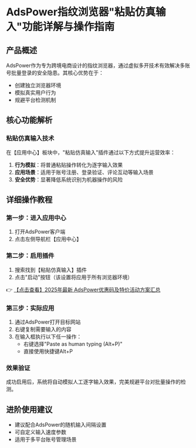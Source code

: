 # AdsPower指纹浏览器"粘贴仿真输入"功能详解与操作指南

## 产品概述

AdsPower作为专为跨境电商设计的指纹浏览器，通过虚拟多开技术有效解决多账号批量登录的安全隐患。其核心优势在于：

- 创建独立浏览器环境
- 模拟真实用户行为
- 规避平台检测机制

## 核心功能解析

### 粘贴仿真输入技术

在【应用中心】板块中，"粘贴仿真输入"插件通过以下方式提升运营效率：

1. **行为模拟**：将普通粘贴操作转化为逐字输入效果
2. **应用场景**：适用于账号注册、登录验证、评论互动等输入场景
3. **安全优势**：显著降低系统识别为机器操作的风险

## 详细操作教程

### 第一步：进入应用中心
1. 打开AdsPower客户端
2. 点击左侧导航栏【应用中心】

### 第二步：启用插件
1. 搜索找到【粘贴仿真输入】插件
2. 点击"启动"按钮（该设置将应用于所有浏览器环境）

👉 [【点击查看】2025年最新 AdsPower优惠码及特价活动方案汇总](https://bit.ly/adspower_free)

### 第三步：实际应用
1. 通过AdsPower打开目标网站
2. 右键复制需要输入的内容
3. 在输入框执行以下任一操作：
   - 右键选择"Paste as human typing (Alt+P)"
   - 直接使用快捷键Alt+P

### 效果验证
成功启用后，系统将自动模拟人工逐字输入效果，完美规避平台对批量操作的检测。

## 进阶使用建议

- 建议配合AdsPower的随机输入间隔设置
- 可自定义输入速度参数
- 适用于多平台账号管理场景